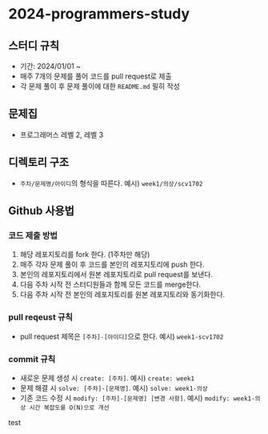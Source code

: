 # 2024-programmers-study

## 스터디 규칙

- 기간: 2024/01/01 ~ 
- 매주 7개의 문제를 풀어 코드를 pull request로 제출
- 각 문제 풀이 후 문제 풀이에 대한 `README.md` 필히 작성

## 문제집

- 프로그래머스 레벨 2, 레벨 3

## 디렉토리 구조

- `주차/문제명/아이디`의 형식을 따른다. 예시) `week1/의상/scv1702`

## Github 사용법

### 코드 제출 방법

1. 해당 레포지토리를 fork 한다. (1주차만 해당)
2. 매주 각자 문제 풀이 후 코드를 본인의 레포지토리에 push 한다.
3. 본인의 레포지토리에서 원본 레포지토리로 pull request를 보낸다.
4. 다음 주차 시작 전 스터디원들과 함께 모든 코드를 merge한다.
5. 다음 주차 시작 전 본인의 레포지토리를 원본 레포지토리와 동기화한다.

### pull reqeust 규칙

- pull request 제목은 `[주차]-[아이디]`으로 한다. 예시) `week1-scv1702`

### commit 규칙

- 새로운 문제 생성 시 `create: [주차]`. 예시) `create: week1`
- 문제 해결 시 `solve: [주차]-[문제명]`. 예시) `solve: week1-의상`
- 기존 코드 수정 시 `modify: [주차]-[문제명] [변경 사항]`. 예시) `modify: week1-의상 시간 복잡도를 O(N)으로 개선`

test